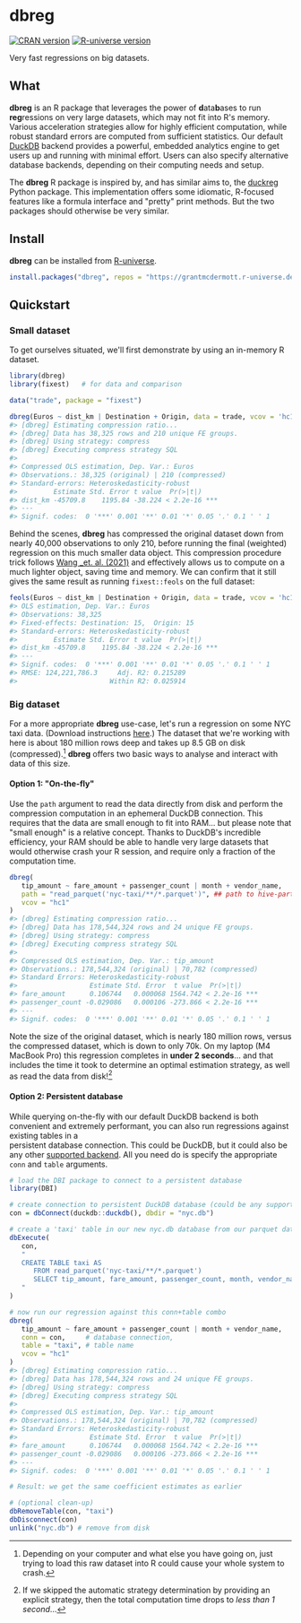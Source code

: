 # dbreg

<!-- badges: start -->

<a href="https://CRAN.R-project.org/package=dbreg"><img src="https://www.r-pkg.org/badges/version/dbreg" class="img-fluid" alt="CRAN version"></a>
<a href="https://grantmcdermott.r-universe.dev"><img src="https://grantmcdermott.r-universe.dev/badges/dbreg" class="img-fluid" alt="R-universe version"></a>
<!-- badges: end -->

Very fast regressions on big datasets.

## What

**dbreg** is an R package that leverages the power of **d**ata**b**ases to run
**reg**ressions on very large datasets, which may not fit into R's memory. 
Various acceleration strategies allow for highly efficient computation, while 
robust standard errors are computed from sufficient statistics. Our default
[DuckDB](https://duckdb.org/) backend provides a powerful, embedded analytics
engine to get users up and running with minimal effort. Users can also specify
alternative database backends, depending on their computing needs and setup.

The **dbreg** R package is inspired by, and has similar aims to, the
[duckreg](https://github.com/py-econometrics/duckreg) Python package.
This implementation offers some idiomatic, R-focused features like a formula
interface and "pretty" print methods. But the two packages should otherwise
be very similar.

## Install

**dbreg** can be installed from
[R-universe](https://grantmcdermott.r-universe.dev/).

```r
install.packages("dbreg", repos = "https://grantmcdermott.r-universe.dev")
```

## Quickstart

### Small dataset

To get ourselves situated, we'll first demonstrate by using an in-memory R
dataset.

```r
library(dbreg)
library(fixest)   # for data and comparison

data("trade", package = "fixest")

dbreg(Euros ~ dist_km | Destination + Origin, data = trade, vcov = 'hc1')
#> [dbreg] Estimating compression ratio...
#> [dbreg] Data has 38,325 rows and 210 unique FE groups.
#> [dbreg] Using strategy: compress
#> [dbreg] Executing compress strategy SQL
#> 
#> Compressed OLS estimation, Dep. Var.: Euros 
#> Observations.: 38,325 (original) | 210 (compressed) 
#> Standard-errors: Heteroskedasticity-robust
#>         Estimate Std. Error t value  Pr(>|t|)    
#> dist_km -45709.8    1195.84 -38.224 < 2.2e-16 ***
#> ---
#> Signif. codes:  0 '***' 0.001 '**' 0.01 '*' 0.05 '.' 0.1 ' ' 1
```

Behind the scenes, **dbreg** has compressed the original dataset down from
nearly 40,000 observations to only 210, before running the final (weighted)
regression on this much smaller data object. This compression procedure trick
follows [Wang _et. al. (2021)](https://doi.org/10.48550/arXiv.2102.11297) and
effectively allows us to compute on a much lighter object, saving time and
memory. We can confirm that it still gives the same result as running 
`fixest::feols` on the full dataset:

```r
feols(Euros ~ dist_km | Destination + Origin, data = trade, vcov = 'hc1')
#> OLS estimation, Dep. Var.: Euros
#> Observations: 38,325
#> Fixed-effects: Destination: 15,  Origin: 15
#> Standard-errors: Heteroskedasticity-robust 
#>         Estimate Std. Error t value  Pr(>|t|)    
#> dist_km -45709.8    1195.84 -38.224 < 2.2e-16 ***
#> ---
#> Signif. codes:  0 '***' 0.001 '**' 0.01 '*' 0.05 '.' 0.1 ' ' 1
#> RMSE: 124,221,786.3     Adj. R2: 0.215289
#>                       Within R2: 0.025914
```

### Big dataset

For a more appropriate **dbreg** use-case, let's run a regression on some NYC
taxi data. (Download instructions
[here](https://grantmcdermott.com/duckdb-polars/requirements.html).)
The dataset that we're working with here is about 180 million rows deep and
takes up 8.5 GB on disk (compressed).[^1]
**dbreg** offers two basic ways to analyse and interact with data of this size.

#### Option 1: "On-the-fly"

Use the `path` argument to read the data directly from disk and perform the
compression computation in an ephemeral DuckDB connection. This requires that
the data are small enough to fit into RAM... but please note that "small enough"
is a relative concept. Thanks to DuckDB's incredible efficiency, your RAM should
be able to handle very large datasets that would otherwise crash your R session,
and require only a fraction of the computation time.

```r
dbreg(
   tip_amount ~ fare_amount + passenger_count | month + vendor_name,
   path = "read_parquet('nyc-taxi/**/*.parquet')", ## path to hive-partitioned dataset
   vcov = "hc1"
)
#> [dbreg] Estimating compression ratio...
#> [dbreg] Data has 178,544,324 rows and 24 unique FE groups.
#> [dbreg] Using strategy: compress
#> [dbreg] Executing compress strategy SQL
#> 
#> Compressed OLS estimation, Dep. Var.: tip_amount 
#> Observations.: 178,544,324 (original) | 70,782 (compressed)
#> Standard Errors: Heteroskedasticity-robust
#>                  Estimate Std. Error  t value  Pr(>|t|)    
#> fare_amount      0.106744   0.000068 1564.742 < 2.2e-16 ***
#> passenger_count -0.029086   0.000106 -273.866 < 2.2e-16 ***
#> ---
#> Signif. codes:  0 '***' 0.001 '**' 0.01 '*' 0.05 '.' 0.1 ' ' 1
```

Note the size of the original dataset, which is nearly 180 million rows, versus
the compressed dataset, which is down to only 70k. On my laptop (M4 MacBook Pro)
this regression completes in **under 2 seconds**... and that includes the time
it took to determine an optimal estimation strategy, as well as read the data from
disk![^2]

#### Option 2: Persistent database

While querying on-the-fly with our default DuckDB backend is both convenient and 
extremely performant, you can also run regressions against existing tables in a  
persistent database connection. This could be DuckDB, but it could also be any
other [supported backend](https://github.com/r-dbi/backends#readme).
All you need do is specify the appropriate `conn` and `table` arguments.

```r
# load the DBI package to connect to a persistent database
library(DBI)

# create connection to persistent DuckDB database (could be any supported backend)
con = dbConnect(duckdb::duckdb(), dbdir = "nyc.db")

# create a 'taxi' table in our new nyc.db database from our parquet dataset
dbExecute(
   con,
   "
   CREATE TABLE taxi AS
      FROM read_parquet('nyc-taxi/**/*.parquet')
      SELECT tip_amount, fare_amount, passenger_count, month, vendor_name
   "
)

# now run our regression against this conn+table combo
dbreg(
   tip_amount ~ fare_amount + passenger_count | month + vendor_name,
   conn = con,     # database connection,
   table = "taxi", # table name
   vcov = "hc1"
)
#> [dbreg] Estimating compression ratio...
#> [dbreg] Data has 178,544,324 rows and 24 unique FE groups.
#> [dbreg] Using strategy: compress
#> [dbreg] Executing compress strategy SQL
#> 
#> Compressed OLS estimation, Dep. Var.: tip_amount 
#> Observations.: 178,544,324 (original) | 70,782 (compressed) 
#> Standard Errors: Heteroskedasticity-robust
#>                  Estimate Std. Error  t value  Pr(>|t|)    
#> fare_amount      0.106744   0.000068 1564.742 < 2.2e-16 ***
#> passenger_count -0.029086   0.000106 -273.866 < 2.2e-16 ***
#> ---
#> Signif. codes:  0 '***' 0.001 '**' 0.01 '*' 0.05 '.' 0.1 ' ' 1

# Result: we get the same coefficient estimates as earlier

# (optional clean-up)
dbRemoveTable(con, "taxi")
dbDisconnect(con)
unlink("nyc.db") # remove from disk
```


[^1]: Depending on your computer and what else you have going on, just trying to 
   load this raw dataset into R could cause your whole system to crash.

[^2]: If we skipped the automatic strategy determination by providing an
   explicit strategy, then the total computation time drops to
   _less than 1 second_...
